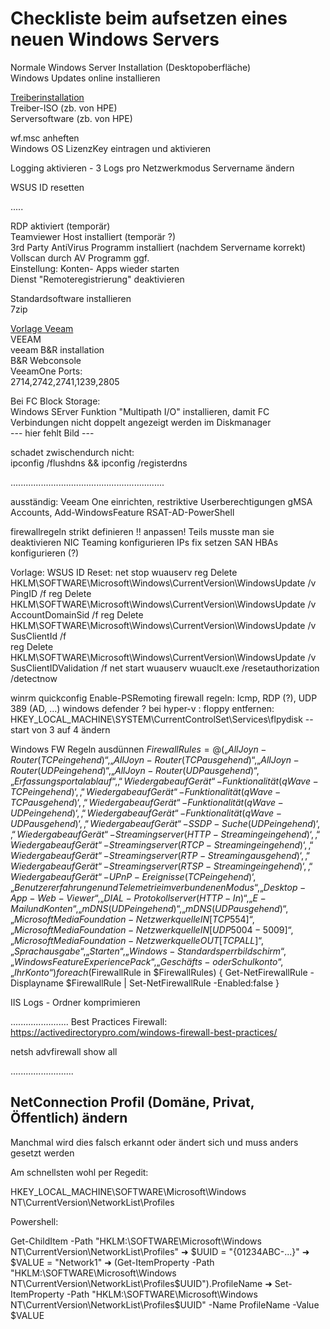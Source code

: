 # Checkliste beim aufsetzen eines neuen Windows Servers


Normale Windows Server Installation (Desktopoberfläche)  
Windows Updates online installieren  

<ins>Treiberinstallation</ins>  
Treiber-ISO (zb. von HPE)  
Serversoftware (zb. von HPE)  


wf.msc anheften  
Windows OS LizenzKey eintragen und aktivieren  

Logging aktivieren - 3 Logs pro Netzwerkmodus
Servername ändern

WSUS ID resetten

.....

RDP aktiviert (temporär)  
Teamviewer Host installiert (temporär ?)  
3rd Party AntiVirus Programm installiert (nachdem Servername korrekt)  
Vollscan durch AV Programm ggf.  
Einstellung: Konten- Apps wieder starten   
Dienst "Remoteregistrierung" deaktivieren  

Standardsoftware installieren  
7zip  

<ins>Vorlage Veeam</ins>  
VEEAM  
veeam B&R installation  
B&R Webconsole  
VeeamOne Ports:  
2714,2742,2741,1239,2805  


Bei FC Block Storage:  
Windows SErver Funktion "Multipath I/O" installieren, damit FC Verbindungen nicht doppelt angezeigt werden im Diskmanager  
--- hier fehlt Bild --- 

schadet zwischendurch nicht:  
ipconfig /flushdns && ipconfig /registerdns  


.............................................................

ausständig:
Veeam One einrichten, restriktive Userberechtigungen
gMSA Accounts, Add-WindowsFeature RSAT-AD-PowerShell

firewallregeln strikt definieren  !! anpassen! Teils musste man sie deaktivieren
NIC Teaming konfigurieren
IPs fix setzen
SAN HBAs konfigurieren (?)

Vorlage:
WSUS ID Reset:
net stop wuauserv 
reg Delete HKLM\SOFTWARE\Microsoft\Windows\CurrentVersion\WindowsUpdate /v PingID /f 
reg Delete HKLM\SOFTWARE\Microsoft\Windows\CurrentVersion\WindowsUpdate /v AccountDomainSid /f 
reg Delete HKLM\SOFTWARE\Microsoft\Windows\CurrentVersion\WindowsUpdate /v SusClientId /f  
reg Delete HKLM\SOFTWARE\Microsoft\Windows\CurrentVersion\WindowsUpdate /v SusClientIDValidation /f 
net start wuauserv 
wuauclt.exe /resetauthorization /detectnow

winrm quickconfig
Enable-PSRemoting
firewall regeln: Icmp, RDP (?), UDP 389 (AD, ...)
windows defender ?
bei hyper-v : floppy entfernen:
HKEY_LOCAL_MACHINE\SYSTEM\CurrentControlSet\Services\flpydisk -- start von 3 auf 4 ändern


Windows FW Regeln ausdünnen
 $FirewallRules = @(
„AllJoyn-Router (TCP eingehend)“,
„AllJoyn-Router (TCP ausgehend)“,
„AllJoyn-Router (UDP eingehend)“,
„AllJoyn-Router (UDP ausgehend)“,
„Erfassungsportalablauf“,
‚“Wiedergabe auf Gerät“-Funktionalität (qWave-TCP eingehend)‘,
‚“Wiedergabe auf Gerät“-Funktionalität (qWave-TCP ausgehend)‘,
‚“Wiedergabe auf Gerät“-Funktionalität (qWave-UDP eingehend)‘,
‚“Wiedergabe auf Gerät“-Funktionalität (qWave-UDP ausgehend)‘,
‚“Wiedergabe auf Gerät“-SSDP-Suche (UDP eingehend)‘,
‚“Wiedergabe auf Gerät“-Streamingserver (HTTP-Streaming eingehend)‘,
‚“Wiedergabe auf Gerät“-Streamingserver (RTCP-Streaming eingehend)‘,
‚“Wiedergabe auf Gerät“-Streamingserver (RTP-Streaming ausgehend)‘,
‚“Wiedergabe auf Gerät“-Streamingserver (RTSP-Streaming eingehend)‘,
‚“Wiedergabe auf Gerät“-UPnP-Ereignisse (TCP eingehend)‘,
„Benutzererfahrungen und Telemetrie im verbundenen Modus“,
„Desktop-App-Web-Viewer“,
„DIAL-Protokollserver (HTTP-In)“,
„E-Mail und Konten“,
„mDNS (UDP eingehend)“,
„mDNS (UDP ausgehend)“,
„Microsoft Media Foundation-Netzwerkquelle IN [TCP 554]“,
„Microsoft Media Foundation-Netzwerkquelle IN [UDP 5004-5009]“,
„Microsoft Media Foundation-Netzwerkquelle OUT [TCP ALL]“,
„Sprachausgabe“,
„Starten“,
„Windows-Standardsperrbildschirm“,
„Windows Feature Experience Pack“,
„Geschäfts- oder Schulkonto“,
„Ihr Konto“
)
foreach ($FirewallRule in $FirewallRules) {
Get-NetFirewallRule -Displayname $FirewallRule | Set-NetFirewallRule -Enabled:false
} 

IIS Logs - Ordner komprimieren

.......................
Best Practices Firewall:
https://activedirectorypro.com/windows-firewall-best-practices/

netsh advfirewall show all  

.........................

## NetConnection Profil (Domäne, Privat, Öffentlich) ändern

Manchmal wird dies falsch erkannt oder ändert sich und muss anders gesetzt werden

Am schnellsten wohl per Regedit:

HKEY_LOCAL_MACHINE\SOFTWARE\Microsoft\Windows NT\CurrentVersion\NetworkList\Profiles

Powershell:

Get-ChildItem -Path "HKLM:\SOFTWARE\Microsoft\Windows NT\CurrentVersion\NetworkList\Profiles\" 
➜ $UUID = "{01234ABC-...}" ➜ $VALUE = "Network1" ➜ (Get-ItemProperty -Path "HKLM:\SOFTWARE\Microsoft\Windows NT\CurrentVersion\NetworkList\Profiles\$UUID").ProfileName ➜ 
Set-ItemProperty -Path "HKLM:\SOFTWARE\Microsoft\Windows NT\CurrentVersion\NetworkList\Profiles\$UUID" -Name ProfileName -Value $VALUE

